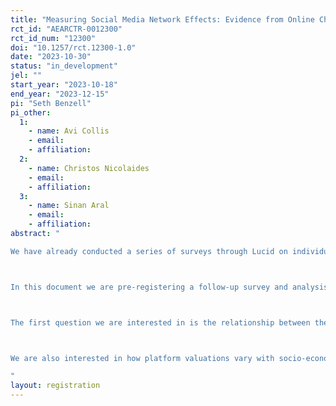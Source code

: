 ```yaml
---
title: "Measuring Social Media Network Effects: Evidence from Online Choice Experiments"
rct_id: "AEARCTR-0012300"
rct_id_num: "12300"
doi: "10.1257/rct.12300-1.0"
date: "2023-10-30"
status: "in_development"
jel: ""
start_year: "2023-10-18"
end_year: "2023-12-15"
pi: "Seth Benzell"
pi_other:
  1:
    - name: Avi Collis
    - email: 
    - affiliation: 
  2:
    - name: Christos Nicolaides
    - email: 
    - affiliation: 
  3:
    - name: Sinan Aral
    - email: 
    - affiliation: 
abstract: "
We have already conducted a series of surveys through Lucid on individuals’ demographics, connections on a digital platform, and their valuations of these connections and digital platforms. 

In this document we are pre-registering a follow-up survey and analysis plan. The survey will collect information on 2,500 users of each of four popular social media platforms (Instagram, Facebook, Twitter/X, and LinkedIn), with a focus on their number of contacts, valuation of the platform, social media usage, and other socio-economic and demographic information. 

The first question we are interested in is the relationship between the number of contacts and platform valuation. Our main specification will be a linear regression with an intercept term. In secondary specifications we will replace the number of contacts with the log of the number of contacts, and include additional linear controls. 

We are also interested in how platform valuations vary with socio-economic, demographic and platform usage characteristics, as well as question framing. Our main analysis will first select covariates (and their interactions) with explanatory power using LASSO. We will then run a regression of platform valuation on the LASSO selected coefficients and interactions. As secondary specifications, we will estimate how the average platform valuation varies by demographically defined sub-groups. 
"
layout: registration
---
```


